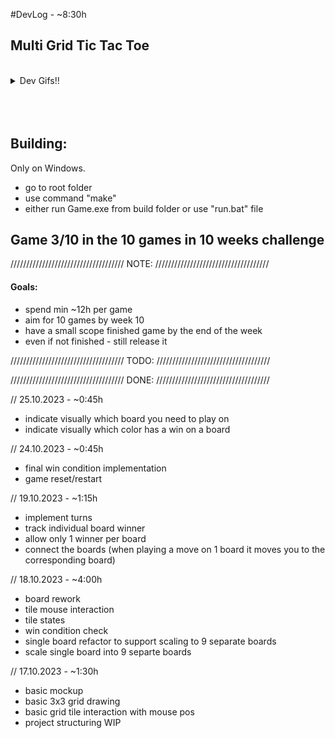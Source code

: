 #DevLog - ~8:30h
## Multi Grid Tic Tac Toe

<br>

<details>
  <summary>Dev Gifs!!</summary>
  
  [![Mega Tic Tac Toe Final](MTT_final.gif)]

  [![Mega Tic Tac Toe WIP](MTT_wip.gif)]

  [![Mega Tic Tac Toe Earlu](MTT_early.gif)]
  
</details>
<br>
<br>
<br>

## Building:
Only on Windows.
- go to root folder
- use command "make"
- either run Game.exe from build folder or use "run.bat" file

## Game 3/10 in the 10 games in 10 weeks challenge
////////////////////////////////////
              NOTE:
////////////////////////////////////
#### Goals:
- spend min ~12h per game
- aim for 10 games by week 10 
- have a small scope finished game by the end of the week
- even if not finished - still release it

////////////////////////////////////
              TODO:
////////////////////////////////////

////////////////////////////////////
              DONE:
////////////////////////////////////

// 25.10.2023 - ~0:45h
- indicate visually which board you need to play on
- indicate visually which color has a win on a board

// 24.10.2023 - ~0:45h
- final win condition implementation
- game reset/restart

// 19.10.2023 - ~1:15h
- implement turns
- track individual board winner
- allow only 1 winner per board
- connect the boards (when playing a move on 1 board it moves you to the corresponding board)

// 18.10.2023 - ~4:00h
- board rework
- tile mouse interaction 
- tile states
- win condition check
- single board refactor to support scaling to 9 separate boards
- scale single board into 9 separte boards

// 17.10.2023 - ~1:30h
- basic mockup
- basic 3x3 grid drawing
- basic grid tile interaction with mouse pos
- project structuring WIP


